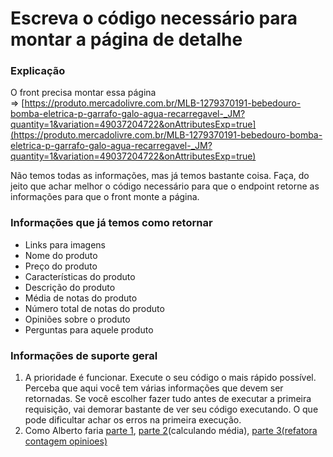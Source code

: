 # Escreva o código necessário para montar a página de detalhe

### Explicação

O front precisa montar essa página => [https://produto.mercadolivre.com.br/MLB-1279370191-bebedouro-bomba-eletrica-p-garrafo-galo-agua-recarregavel-_JM?quantity=1&variation=49037204722&onAttributesExp=true](https://produto.mercadolivre.com.br/MLB-1279370191-bebedouro-bomba-eletrica-p-garrafo-galo-agua-recarregavel-_JM?quantity=1&variation=49037204722&onAttributesExp=true)

Não temos todas as informações, mas já temos bastante coisa. Faça, do jeito que achar melhor o código necessário para que o endpoint retorne as informações para que o front monte a página.

### Informações que já temos como retornar

*   Links para imagens
*   Nome do produto
*   Preço do produto
*   Características do produto
*   Des​crição do produto
*   Média de notas do produto
*   Número total de notas do produto
*   Opiniões sobre o produto
*   Perguntas para aquele produto

### Informações de suporte geral

1.  A prioridade é funcionar. Execute o seu código o mais rápido possível. Perceba que aqui você tem várias informações que devem ser retornadas. Se você escolher fazer tudo antes de executar a primeira requisição, vai demorar bastante de ver seu código executando. O que pode dificultar achar os erros na primeira execução.
2.  Como Alberto faria [parte 1](https://drive.google.com/file/d/14JiRDjcbBO-VCZZsAvzOscMKySXbXCYv/view?usp=sharing), [parte 2](https://drive.google.com/file/d/1_BjXnzFnxUOaDYZeB34buyqpWwkp_cII/view?usp=sharing)(calculando média), [parte 3(refatora contagem opinioes)](https://drive.google.com/file/d/1bFvq611l7hAcO5keshopzpvByP2IKRHw/view?usp=sharing)